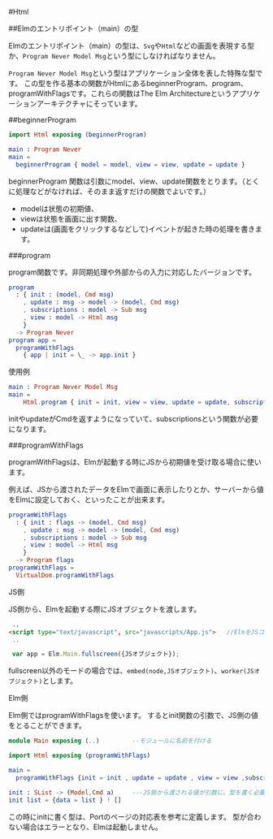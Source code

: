 #Html


##Elmのエントリポイント（main）の型

Elmのエントリポイント（main）の型は、`Svg`や`Html`などの画面を表現する型か、`Program Never Model Msg`という型にしなければなりません。

`Program Never Model Msg`という型はアプリケーション全体を表した特殊な型です。
この型を作る基本の関数がHtmlにあるbeginnerProgram、program、programWithFlagsです。これらの関数はThe Elm Architectureというアプリケーションアーキテクチャにそっています。


##beginnerProgram

```elm
import Html exposing (beginnerProgram)

main : Program Never
main =
  beginnerProgram { model = model, view = view, update = update }

```

beginnerProgram 関数は引数にmodel、view、update関数をとります。（とくに処理などがなければ、そのまま返すだけの関数でよいです。）

*  modelは状態の初期値、
*  viewは状態を画面に出す関数、
*  updateは(画面をクリックするなどして)イベントが起きた時の処理を書きます。


###program

program関数です。非同期処理や外部からの入力に対応したバージョンです。

```elm
program
  : { init : (model, Cmd msg)
    , update : msg -> model -> (model, Cmd msg)
    , subscriptions : model -> Sub msg
    , view : model -> Html msg
    }
  -> Program Never
program app =
  programWithFlags
    { app | init = \_ -> app.init }

```

使用例

```elm
main : Program Never Model Msg
main =
    Html.program { init = init, view = view, update = update, subscriptions = subscriptions }
```

initやupdateがCmdを返すようになっていて、subscriptionsという関数が必要になります。


###programWithFlags

programWithFlagsは、Elmが起動する時にJSから初期値を受け取る場合に使います。

例えば、JSから渡されたデータをElmで画面に表示したりとか、サーバーから値をElmに設定しておく、といったことが出来ます。

```elm
programWithFlags
  : { init : flags -> (model, Cmd msg)
    , update : msg -> model -> (model, Cmd msg)
    , subscriptions : model -> Sub msg
    , view : model -> Html msg
    }
  -> Program flags
programWithFlags =
  VirtualDom.programWithFlags
```

JS側

JS側から、Elmを起動する際にJSオブジェクトを渡します。

```html
 ..
<script type="text/javascript", src="javascripts/App.js">   //ElmをJSコンパイルして出来たJSを読み込む。
 ..

 var app = Elm.Main.fullscreen({JSオブジェクト});
````

fullscreen以外のモードの場合では、`embed(node,JSオブジェクト)`、`worker(JSオブジェクト)`とします。


Elm側

Elm側ではprogramWithFlagsを使います。
するとinit関数の引数で、JS側の値をとることができます。

```elm
module Main exposing (..)         --モジュールに名前を付ける

import Html exposing (programWithFlags)

main =
  programWithFlags {init = init , update = update , view = view ,subscriptions = subscriptions}

init : SList -> (Model,Cmd a)     ---JS側から渡される値が引数に。型を書く必要がある。
init list = {data = list } ! []
```

この時にinitに書く型は、Portのページの対応表を参考に定義します。
型が合わない場合はエラーとなり、Elmは起動しません。
